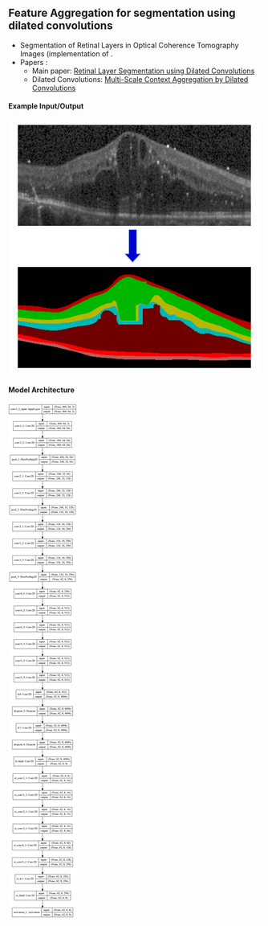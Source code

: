 ## Feature Aggregation for segmentation using dilated convolutions

- Segmentation of Retinal Layers in Optical Coherence Tomography Images (implementation of .
- Papers :
   - Main paper: [Retinal Layer Segmentation using Dilated Convolutions](https://github.com/Rakeshpavan333/oct_dil/blob/master/cvip2018.pdf)
   - Dilated Convolutions: [Multi-Scale Context Aggregation by Dilated Convolutions](https://arxiv.org/abs/1511.07122)

#### Example Input/Output

![Alt text](cot.png)

#### Model Architecture 

![Alt text](model.png)
